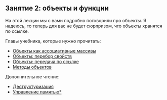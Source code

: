 ## Занятие 2: объекты и функции ##

На этой лекции мы с вами подробно поговорили про объекты.
Я надеюсь, то теперь  для вас не будет сюрпризом, что объекты
хранятся по ссылке.

Главы учебника, которые нужно прочитать:
 - [Объекты как ассоциативные массивы](http://learn.javascript.ru/object)
 - [Объекты: перебор свойств](http://learn.javascript.ru/object-for-in)
 - [Объекты: передача по ссылке](http://learn.javascript.ru/object-reference)
 - [Методы объектов](http://learn.javascript.ru/object-methods)

Дополнительное чтение:
- [Деструктуризация](https://learn.javascript.ru/destructuring)
- [Управление памятью*](http://learn.javascript.ru/memory-management)